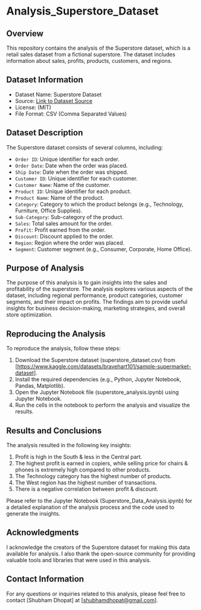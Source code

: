# Analysis_Superstore_Dataset


## Overview

This repository contains the analysis of the Superstore dataset, which is a retail sales dataset from a fictional superstore. The dataset includes information about sales, profits, products, customers, and regions.

## Dataset Information

- Dataset Name: Superstore Dataset
- Source: [Link to Dataset Source ](https://www.kaggle.com/datasets/bravehart101/sample-supermarket-dataset)
- License: (MIT)
- File Format: CSV (Comma Separated Values)

## Dataset Description

The Superstore dataset consists of several columns, including:

- `Order ID`: Unique identifier for each order.
- `Order Date`: Date when the order was placed.
- `Ship Date`: Date when the order was shipped.
- `Customer ID`: Unique identifier for each customer.
- `Customer Name`: Name of the customer.
- `Product ID`: Unique identifier for each product.
- `Product Name`: Name of the product.
- `Category`: Category to which the product belongs (e.g., Technology, Furniture, Office Supplies).
- `Sub-Category`: Sub-category of the product.
- `Sales`: Total sales amount for the order.
- `Profit`: Profit earned from the order.
- `Discount`: Discount applied to the order.
- `Region`: Region where the order was placed.
- `Segment`: Customer segment (e.g., Consumer, Corporate, Home Office).

## Purpose of Analysis

The purpose of this analysis is to gain insights into the sales and profitability of the superstore. The analysis explores various aspects of the dataset, including regional performance, product categories, customer segments, and their impact on profits. The findings aim to provide useful insights for business decision-making, marketing strategies, and overall store optimization.

## Reproducing the Analysis

To reproduce the analysis, follow these steps:

1. Download the Superstore dataset (superstore_dataset.csv) from [https://www.kaggle.com/datasets/bravehart101/sample-supermarket-dataset].
2. Install the required dependencies (e.g., Python, Jupyter Notebook, Pandas, Matplotlib).
3. Open the Jupyter Notebook file (superstore_analysis.ipynb) using Jupyter Notebook.
4. Run the cells in the notebook to perform the analysis and visualize the results.

## Results and Conclusions

The analysis resulted in the following key insights:

1. Profit is high in the South & less in the Central part.
2. The highest profit is earned in copiers, while selling price for chairs & phones is extremely high compared to other products.
3. The Technology category has the highest number of products.
4. The West region has the highest number of transactions.
5. There is a negative correlation between profit & discount.

Please refer to the Jupyter Notebook (Superstore_Data_Analysis.ipynb) for a detailed explanation of the analysis process and the code used to generate the insights.

## Acknowledgments

I acknowledge the creators of the Superstore dataset for making this data available for analysis. I also thank the open-source community for providing valuable tools and libraries that were used in this analysis.

## Contact Information

For any questions or inquiries related to this analysis, please feel free to contact [Shubham Dhopat] at [shubhamdhopat@gmail.com].

